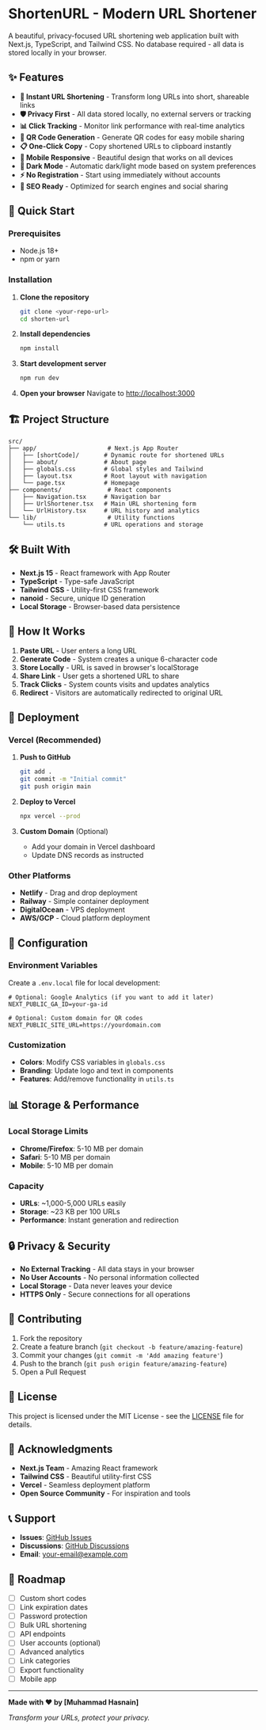 # ShortenURL - Modern URL Shortener

A beautiful, privacy-focused URL shortening web application built with Next.js, TypeScript, and Tailwind CSS. No database required - all data is stored locally in your browser.

## ✨ Features

- **🔗 Instant URL Shortening** - Transform long URLs into short, shareable links
- **🛡️ Privacy First** - All data stored locally, no external servers or tracking
- **📊 Click Tracking** - Monitor link performance with real-time analytics
- **📱 QR Code Generation** - Generate QR codes for easy mobile sharing
- **📋 One-Click Copy** - Copy shortened URLs to clipboard instantly
- **📱 Mobile Responsive** - Beautiful design that works on all devices
- **🌙 Dark Mode** - Automatic dark/light mode based on system preferences
- **⚡ No Registration** - Start using immediately without accounts
- **🚀 SEO Ready** - Optimized for search engines and social sharing

## 🚀 Quick Start

### Prerequisites

- Node.js 18+ 
- npm or yarn

### Installation

1. **Clone the repository**
   ```bash
   git clone <your-repo-url>
   cd shorten-url
   ```

2. **Install dependencies**
   ```bash
   npm install
   ```

3. **Start development server**
   ```bash
   npm run dev
   ```

4. **Open your browser**
   Navigate to [http://localhost:3000](http://localhost:3000)

## 🏗️ Project Structure

```
src/
├── app/                    # Next.js App Router
│   ├── [shortCode]/       # Dynamic route for shortened URLs
│   ├── about/             # About page
│   ├── globals.css        # Global styles and Tailwind
│   ├── layout.tsx         # Root layout with navigation
│   └── page.tsx           # Homepage
├── components/             # React components
│   ├── Navigation.tsx     # Navigation bar
│   ├── UrlShortener.tsx   # Main URL shortening form
│   └── UrlHistory.tsx     # URL history and analytics
└── lib/                    # Utility functions
    └── utils.ts           # URL operations and storage
```

## 🛠️ Built With

- **Next.js 15** - React framework with App Router
- **TypeScript** - Type-safe JavaScript
- **Tailwind CSS** - Utility-first CSS framework
- **nanoid** - Secure, unique ID generation
- **Local Storage** - Browser-based data persistence

## 📱 How It Works

1. **Paste URL** - User enters a long URL
2. **Generate Code** - System creates a unique 6-character code
3. **Store Locally** - URL is saved in browser's localStorage
4. **Share Link** - User gets a shortened URL to share
5. **Track Clicks** - System counts visits and updates analytics
6. **Redirect** - Visitors are automatically redirected to original URL

## 🚀 Deployment

### Vercel (Recommended)

1. **Push to GitHub**
   ```bash
   git add .
   git commit -m "Initial commit"
   git push origin main
   ```

2. **Deploy to Vercel**
   ```bash
   npx vercel --prod
   ```

3. **Custom Domain** (Optional)
   - Add your domain in Vercel dashboard
   - Update DNS records as instructed

### Other Platforms

- **Netlify** - Drag and drop deployment
- **Railway** - Simple container deployment
- **DigitalOcean** - VPS deployment
- **AWS/GCP** - Cloud platform deployment

## 🔧 Configuration

### Environment Variables

Create a `.env.local` file for local development:

```env
# Optional: Google Analytics (if you want to add it later)
NEXT_PUBLIC_GA_ID=your-ga-id

# Optional: Custom domain for QR codes
NEXT_PUBLIC_SITE_URL=https://yourdomain.com
```

### Customization

- **Colors**: Modify CSS variables in `globals.css`
- **Branding**: Update logo and text in components
- **Features**: Add/remove functionality in `utils.ts`

## 📊 Storage & Performance

### Local Storage Limits
- **Chrome/Firefox**: 5-10 MB per domain
- **Safari**: 5-10 MB per domain
- **Mobile**: 5-10 MB per domain

### Capacity
- **URLs**: ~1,000-5,000 URLs easily
- **Storage**: ~23 KB per 100 URLs
- **Performance**: Instant generation and redirection

## 🔒 Privacy & Security

- **No External Tracking** - All data stays in your browser
- **No User Accounts** - No personal information collected
- **Local Storage** - Data never leaves your device
- **HTTPS Only** - Secure connections for all operations

## 🤝 Contributing

1. Fork the repository
2. Create a feature branch (`git checkout -b feature/amazing-feature`)
3. Commit your changes (`git commit -m 'Add amazing feature'`)
4. Push to the branch (`git push origin feature/amazing-feature`)
5. Open a Pull Request

## 📝 License

This project is licensed under the MIT License - see the [LICENSE](LICENSE) file for details.

## 🙏 Acknowledgments

- **Next.js Team** - Amazing React framework
- **Tailwind CSS** - Beautiful utility-first CSS
- **Vercel** - Seamless deployment platform
- **Open Source Community** - For inspiration and tools

## 📞 Support

- **Issues**: [GitHub Issues](https://github.com/yourusername/shorten-url/issues)
- **Discussions**: [GitHub Discussions](https://github.com/yourusername/shorten-url/discussions)
- **Email**: your-email@example.com

## 🚀 Roadmap

- [ ] Custom short codes
- [ ] Link expiration dates
- [ ] Password protection
- [ ] Bulk URL shortening
- [ ] API endpoints
- [ ] User accounts (optional)
- [ ] Advanced analytics
- [ ] Link categories
- [ ] Export functionality
- [ ] Mobile app

---

**Made with ❤️ by [Muhammad Hasnain]**

*Transform your URLs, protect your privacy.*

